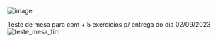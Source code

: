 ![image](https://github.com/avilajp/LP1-Prof.Adriana/assets/89164277/223be762-545a-45b4-977f-755c5d3e02e7)

Teste de mesa para com + 5 exercicíos p/ entrega do dia 02/09/2023
![teste_mesa_fim](https://github.com/avilajp/LP1-Prof.Adriana/assets/89164277/5d2e5fa4-ae1d-4db5-a545-ca813592595a)
